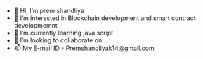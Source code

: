 - 👋 Hi, I’m prem shandliya
- 👀 I’m interested in Blockchain development and smart contract developmemnt
- 🌱 I’m currently learning java script
- 💞️ I’m looking to collaborate on ...
- 📫 My E-mail ID - Premshandilyak14@gmail.com

<!---
PremShandilya16/PremShandilya16 is a ✨ special ✨ repository because its `README.md` (this file) appears on your GitHub profile.
You can click the Preview link to take a look at your changes.
--->
